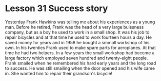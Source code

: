 #  Lesson 31 Success story 

Yesterday Frank Hawkins was telling me about his experiences as a young man. Before he retired, Frank was the head of a very large buissness company, but as a boy he used to work in a small shop. It was his job to repair bicycles and at that time he used to work fourteen hours a day. He saved money for years and in 1958 he bought a smmall workshop of his own. In his twenties Frank used to make spare parts for aeroplanes. At that time he had two helpers. In a few years the small workshop had become a large factory which employed seven hundred and twenty-eight people. Frank smailed when he remembered his hard early years and the long road to success. He was still smailing when the door opened and his wife came in. She wanted him to repair their grandson's bicycle!
